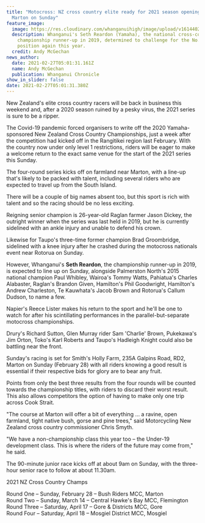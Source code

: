 ```yaml
---
title: "Motocross: NZ cross country elite ready for 2021 season opening round in
  Marton on Sunday"
feature_image:
  image: https://res.cloudinary.com/whanganuihigh/image/upload/v1614402127/News/Seth_Reardon._chron_23.2.21.jpg
  description: Whanganui's Seth Reardon (Yamaha), the national cross-country
    championship runner-up in 2019, determined to challenge for the No.1
    position again this year.
  credit: Andy McGechan
news_author:
  date: 2021-02-27T05:01:31.161Z
  name: Andy McGechan
  publication: Whanganui Chronicle
show_in_slider: false
date: 2021-02-27T05:01:31.380Z
---
```

New Zealand's elite cross country racers will be back in business this weekend and, after a 2020 season ruined by a pesky virus, the 2021 series is sure to be a ripper.

The Covid-19 pandemic forced organisers to write off the 2020 Yamaha-sponsored New Zealand Cross Country Championships, just a week after the competition had kicked off in the Rangitikei region last February. With the country now under only level 1 restrictions, riders will be eager to make a welcome return to the exact same venue for the start of the 2021 series this Sunday.

The four-round series kicks off on farmland near Marton, with a line-up that's likely to be packed with talent, including several riders who are expected to travel up from the South Island.

There will be a couple of big names absent too, but this sport is rich with talent and so the racing should be no less exciting.

Reigning senior champion is 26-year-old Raglan farmer Jason Dickey, the outright winner when the series was last held in 2019, but he is currently sidelined with an ankle injury and unable to defend his crown.

Likewise for Taupo's three-time former champion Brad Groombridge, sidelined with a knee injury after he crashed during the motocross nationals event near Rotorua on Sunday.

However, Whanganui's **Seth Reardon**, the championship runner-up in 2019, is expected to line up on Sunday, alongside Palmerston North's 2015 national champion Paul Whibley, Wairoa's Tommy Watts, Pahiatua's Charles Alabaster, Raglan's Brandon Given, Hamilton's Phil Goodwright, Hamilton's Andrew Charleston, Te Kauwhata's Jacob Brown and Rotorua's Callum Dudson, to name a few.

Napier's Reece Lister makes his return to the sport and he'll be one to watch for after his scintillating performances in the parallel-but-separate motocross championships.

Drury's Richard Sutton, Glen Murray rider Sam 'Charlie' Brown, Pukekawa's Jim Orton, Toko's Karl Roberts and Taupo's Hadleigh Knight could also be battling near the front.

Sunday's racing is set for Smith's Holly Farm, 235A Galpins Road, RD2, Marton on Sunday (February 28) with all riders knowing a good result is essential if their respective bids for glory are to bear any fruit.

Points from only the best three results from the four rounds will be counted towards the championship titles, with riders to discard their worst result. This also allows competitors the option of having to make only one trip across Cook Strait.

"The course at Marton will offer a bit of everything ... a ravine, open farmland, tight native bush, gorse and pine trees," said Motorcycling New Zealand cross country commissioner Chris Smyth.

"We have a non-championship class this year too – the Under-19 development class. This is where the riders of the future may come from," he said.

The 90-minute junior race kicks off at about 9am on Sunday, with the three-hour senior race to follow at about 11.30am.

2021 NZ Cross Country Champs

Round One – Sunday, February 28 – Bush Riders MCC, Marton  
Round Two – Sunday, March 14 – Central Hawke's Bay MCC, Flemington  
Round Three – Saturday, April 17 – Gore & Districts MCC, Gore  
Round Four – Saturday, April 18 – Mosgiel District MCC, Mosgiel